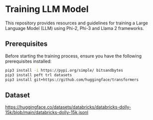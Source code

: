 # Training LLM Model 

This repository provides resources and guidelines for training a Large Language Model (LLM) using Phi-2, Phi-3 and Llama 2 frameworks.
## Prerequisites

Before starting the training process, ensure you have the following prerequisites installed:


```bash
pip3 install -i https://pypi.org/simple/ bitsandbytes
pip3 install peft trl datasets
pip3 install git+https://github.com/huggingface/transformers
```
## Dataset
https://huggingface.co/datasets/databricks/databricks-dolly-15k/blob/main/databricks-dolly-15k.jsonl
